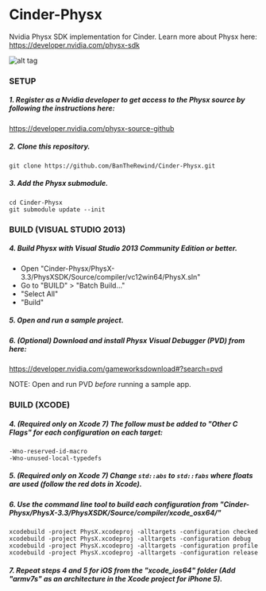 # Cinder-Physx
Nvidia Physx SDK implementation for Cinder. Learn more about Physx here: https://developer.nvidia.com/physx-sdk

![alt tag](http://bantherewind.com/uploads/physx.png)

### SETUP

##### 1. Register as a Nvidia developer to get access to the Physx source by following the instructions here:
   https://developer.nvidia.com/physx-source-github

##### 2. Clone this repository.
```
git clone https://github.com/BanTheRewind/Cinder-Physx.git
```
##### 3. Add the Physx submodule.
```
cd Cinder-Physx
git submodule update --init
```

### BUILD (VISUAL STUDIO 2013)

##### 4. Build Physx with Visual Studio 2013 Community Edition or better.
  - Open "Cinder-Physx/PhysX-3.3/PhysXSDK/Source/compiler/vc12win64/PhysX.sln"
  - Go to "BUILD" > "Batch Build..."
  - "Select All"
  - "Build"

##### 5. Open and run a sample project.

##### 6. (Optional) Download and install Physx Visual Debugger (PVD) from here:
   https://developer.nvidia.com/gameworksdownload#?search=pvd
   
   NOTE: Open and run PVD _before_ running a sample app.
   
### BUILD (XCODE)

##### 4. (Required only on Xcode 7) The follow must be added to "Other C Flags" for each configuration on each target:
```
-Wno-reserved-id-macro
-Wno-unused-local-typedefs
```

##### 5. (Required only on Xcode 7) Change `std::abs` to `std::fabs` where floats are used (follow the red dots in Xcode).

##### 6. Use the command line tool to build each configuration from "Cinder-Physx/PhysX-3.3/PhysXSDK/Source/compiler/xcode_osx64/"
```
xcodebuild -project PhysX.xcodeproj -alltargets -configuration checked
xcodebuild -project PhysX.xcodeproj -alltargets -configuration debug
xcodebuild -project PhysX.xcodeproj -alltargets -configuration profile
xcodebuild -project PhysX.xcodeproj -alltargets -configuration release
```

##### 7. Repeat steps 4 and 5 for iOS from the "xcode_ios64" folder (Add "armv7s" as an architecture in the Xcode project for iPhone 5).
